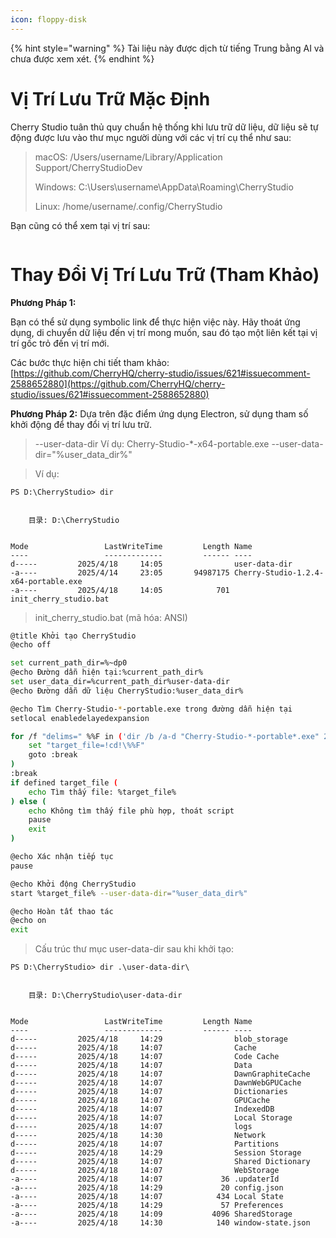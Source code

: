 ```yaml
---
icon: floppy-disk
---
```


{% hint style="warning" %}
Tài liệu này được dịch từ tiếng Trung bằng AI và chưa được xem xét.
{% endhint %}

# Vị Trí Lưu Trữ Mặc Định

Cherry Studio tuân thủ quy chuẩn hệ thống khi lưu trữ dữ liệu, dữ liệu sẽ tự động được lưu vào thư mục người dùng với các vị trí cụ thể như sau:

> macOS: /Users/username/Library/Application Support/CherryStudioDev
>
> Windows: C:\Users\username\AppData\Roaming\CherryStudio
>
> Linux: /home/username/.config/CherryStudio

Bạn cũng có thể xem tại vị trí sau:
<figure><img src="../../.gitbook/assets/image (31).png" alt=""><figcaption></figcaption></figure>



# Thay Đổi Vị Trí Lưu Trữ (Tham Khảo)

**Phương Pháp 1:**

Bạn có thể sử dụng symbolic link để thực hiện việc này. Hãy thoát ứng dụng, di chuyển dữ liệu đến vị trí mong muốn, sau đó tạo một liên kết tại vị trí gốc trỏ đến vị trí mới.

Các bước thực hiện chi tiết tham khảo: [https://github.com/CherryHQ/cherry-studio/issues/621#issuecomment-2588652880](https://github.com/CherryHQ/cherry-studio/issues/621#issuecomment-2588652880)

**Phương Pháp 2:**
Dựa trên đặc điểm ứng dụng Electron, sử dụng tham số khởi động để thay đổi vị trí lưu trữ.

> --user-data-dir
> Ví dụ: Cherry-Studio-*-x64-portable.exe --user-data-dir="%user_data_dir%"

> Ví dụ:

```shell
PS D:\CherryStudio> dir


    目录: D:\CherryStudio


Mode                 LastWriteTime         Length Name
----                 -------------         ------ ----
d-----         2025/4/18     14:05                user-data-dir
-a----         2025/4/14     23:05       94987175 Cherry-Studio-1.2.4-x64-portable.exe
-a----         2025/4/18     14:05            701 init_cherry_studio.bat
```

> init_cherry_studio.bat (mã hóa: ANSI)

```bash
@title Khởi tạo CherryStudio
@echo off

set current_path_dir=%~dp0
@echo Đường dẫn hiện tại:%current_path_dir%
set user_data_dir=%current_path_dir%user-data-dir
@echo Đường dẫn dữ liệu CherryStudio:%user_data_dir%

@echo Tìm Cherry-Studio-*-portable.exe trong đường dẫn hiện tại
setlocal enabledelayedexpansion

for /f "delims=" %%F in ('dir /b /a-d "Cherry-Studio-*-portable*.exe" 2^>nul') do ( #Script này phù hợp với phiên bản tải từ GitHub và trang chủ, với các phiên bản khác vui lòng tự sửa đổi
    set "target_file=!cd!\%%F"
    goto :break
)
:break
if defined target_file (
    echo Tìm thấy file: %target_file%
) else (
    echo Không tìm thấy file phù hợp, thoát script
    pause
    exit
)

@echo Xác nhận tiếp tục
pause

@echo Khởi động CherryStudio
start %target_file% --user-data-dir="%user_data_dir%"

@echo Hoàn tất thao tác
@echo on
exit
```

> Cấu trúc thư mục user-data-dir sau khi khởi tạo:

```shell
PS D:\CherryStudio> dir .\user-data-dir\


    目录: D:\CherryStudio\user-data-dir


Mode                 LastWriteTime         Length Name
----                 -------------         ------ ----
d-----         2025/4/18     14:29                blob_storage
d-----         2025/4/18     14:07                Cache
d-----         2025/4/18     14:07                Code Cache
d-----         2025/4/18     14:07                Data
d-----         2025/4/18     14:07                DawnGraphiteCache
d-----         2025/4/18     14:07                DawnWebGPUCache
d-----         2025/4/18     14:07                Dictionaries
d-----         2025/4/18     14:07                GPUCache
d-----         2025/4/18     14:07                IndexedDB
d-----         2025/4/18     14:07                Local Storage
d-----         2025/4/18     14:07                logs
d-----         2025/4/18     14:30                Network
d-----         2025/4/18     14:07                Partitions
d-----         2025/4/18     14:29                Session Storage
d-----         2025/4/18     14:07                Shared Dictionary
d-----         2025/4/18     14:07                WebStorage
-a----         2025/4/18     14:07             36 .updaterId
-a----         2025/4/18     14:29             20 config.json
-a----         2025/4/18     14:07            434 Local State
-a----         2025/4/18     14:29             57 Preferences
-a----         2025/4/18     14:09           4096 SharedStorage
-a----         2025/4/18     14:30            140 window-state.json
```